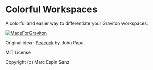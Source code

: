# Colorful Workspaces

A colorful and easier way to differentiate your Graviton workspaces.

[![MadeForGraviton](https://raw.githubusercontent.com/Graviton-Code-Editor/website/master/src/badges/made_for_graviton.svg?sanitize=true)](https://github.com/Graviton-Code-Editor/Graviton-App)

Original idea : [Peacock](https://marketplace.visualstudio.com/items?itemName=johnpapa.vscode-peacock) by John Papa.

MIT License

Copyright (c) Marc Espin Sanz
